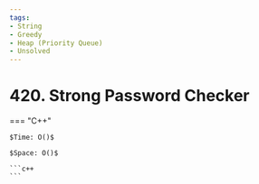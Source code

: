 ```yaml
---
tags:
- String
- Greedy
- Heap (Priority Queue)
- Unsolved
---
```



# 420. Strong Password Checker

=== "C++"

    $Time: O()$

    $Space: O()$

    ```c++
    ```